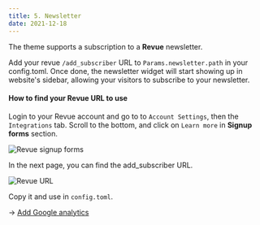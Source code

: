 ```yaml
---
title: 5. Newsletter
date: 2021-12-18
---
```


The theme supports a subscription to a **Revue** newsletter.

Add your revue `/add_subscriber` URL to `Params.newsletter.path` in your 
config.toml. Once done, the newsletter widget will start showing up in 
website's sidebar, allowing your visitors to subscribe to your newsletter.

#### How to find your Revue URL to use

Login to your Revue account and go to to `Account Settings`, then the 
`Integrations` tab. Scroll to the bottom, and click on `Learn more` in 
**Signup forms** section.

![Revue signup 
forms](https://downloads.intercomcdn.com/i/o/304891471/587879182e5d9d19aff97d2f/Screenshot+2021-02-26+at+9.10.32+AM.png)

In the next page, you can find the add_subscriber URL.

![Revue 
URL](https://github.com/apvarun/digital-garden-hugo-theme/blob/main/images/revue-signup-form-url.png?raw=true)

Copy it and use in `config.toml`.

→ [Add Google analytics](/articles/google-analytics)

